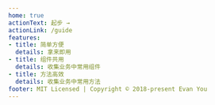 ```yaml
---
home: true
actionText: 起步 →
actionLink: /guide
features:
- title: 简单方便
  details: 拿来即用
- title: 组件共用
  details: 收集业务中常用组件
- title: 方法高效
  details: 收集业务中常用方法
footer: MIT Licensed | Copyright © 2018-present Evan You
---
```

